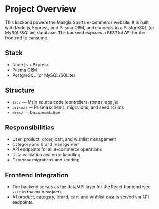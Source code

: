 # Project Overview

This backend powers the Mangla Sports e-commerce website. It is built with Node.js, Express, and Prisma ORM, and connects to a PostgreSQL (or MySQL/SQLite) database. The backend exposes a RESTful API for the frontend to consume.

## Stack
- Node.js + Express
- Prisma ORM
- PostgreSQL (or MySQL/SQLite)

## Structure
- `src/` — Main source code (controllers, routes, app.js)
- `prisma/` — Prisma schema, migrations, and seed scripts
- `docs/` — Documentation

## Responsibilities
- User, product, order, cart, and wishlist management
- Category and brand management
- API endpoints for all e-commerce operations
- Data validation and error handling
- Database migrations and seeding

## Frontend Integration
- The backend serves as the data/API layer for the React frontend (see `/src` in the main project).
- All product, category, brand, cart, and wishlist data is served via API endpoints. 